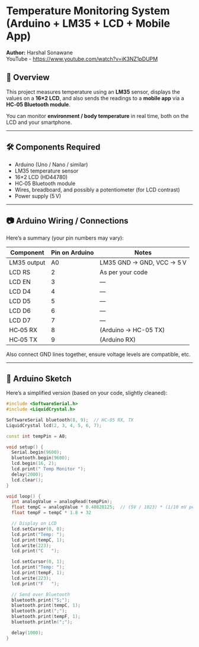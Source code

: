 
# Temperature Monitoring System (Arduino + LM35 + LCD + Mobile App)

**Author:** Harshal Sonawane  
  YouTube - https://www.youtube.com/watch?v=iK3NZ1pDUPM

## 🔧 Overview

This project measures temperature using an **LM35** sensor, displays the values on a **16×2 LCD**, and also sends the readings to a **mobile app** via a **HC‑05 Bluetooth module**.

You can monitor **environment / body temperature** in real time, both on the LCD and your smartphone.

---

## 🛠️ Components Required

- Arduino (Uno / Nano / similar)  
- LM35 temperature sensor  
- 16×2 LCD (HD44780)  
- HC‑05 Bluetooth module  
- Wires, breadboard, and possibly a potentiometer (for LCD contrast)  
- Power supply (5 V)  

---

## 📷 Arduino Wiring / Connections

Here’s a summary (your pin numbers may vary):

| Component | Pin on Arduino | Notes |
|---|---|---|
| LM35 output | A0 | LM35 GND → GND, VCC → 5 V |
| LCD RS | 2 | As per your code |
| LCD EN | 3 | — |
| LCD D4 | 4 | — |
| LCD D5 | 5 | — |
| LCD D6 | 6 | — |
| LCD D7 | 7 | — |
| HC‑05 RX | 8 | (Arduino → HC-05 TX) |
| HC‑05 TX | 9 | (Arduino RX) |

Also connect GND lines together, ensure voltage levels are compatible, etc.

---

## 📜 Arduino Sketch

Here’s a simplified version (based on your code, slightly cleaned):

```cpp
#include <SoftwareSerial.h>
#include <LiquidCrystal.h>

SoftwareSerial bluetooth(8, 9);  // HC‑05 RX, TX
LiquidCrystal lcd(2, 3, 4, 5, 6, 7);

const int tempPin = A0;

void setup() {
  Serial.begin(9600);
  bluetooth.begin(9600);
  lcd.begin(16, 2);
  lcd.print(" Temp Monitor ");
  delay(2000);
  lcd.clear();
}

void loop() {
  int analogValue = analogRead(tempPin);
  float tempC = analogValue * 0.48828125;  // (5V / 1023) * (1/10 mV per °C)
  float tempF = tempC * 1.8 + 32

  // Display on LCD
  lcd.setCursor(0, 0);
  lcd.print("Temp: ");
  lcd.print(tempC, 1);
  lcd.write(223);
  lcd.print("C   ");

  lcd.setCursor(0, 1);
  lcd.print("Temp: ");
  lcd.print(tempF, 1);
  lcd.write(223);
  lcd.print("F   ");

  // Send over Bluetooth
  bluetooth.print("S;");
  bluetooth.print(tempC, 1);
  bluetooth.print(";");
  bluetooth.print(tempF, 1);
  bluetooth.println(";");

  delay(1000);
}
